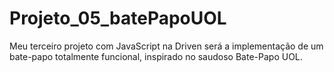 # Projeto_05_batePapoUOL
Meu terceiro projeto com JavaScript  na Driven será a implementação de um bate-papo totalmente funcional, inspirado no saudoso Bate-Papo UOL. 
